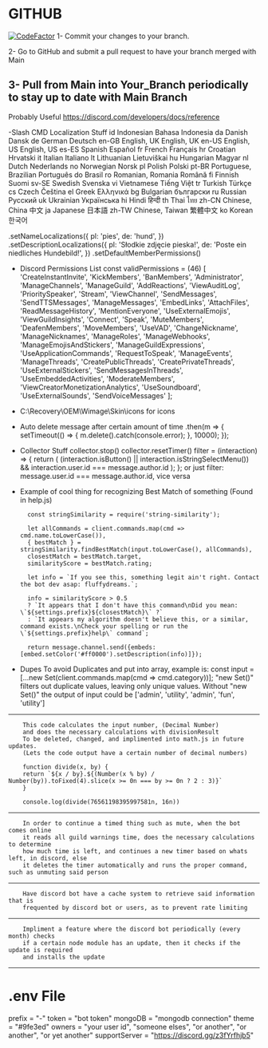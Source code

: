 # GITHUB
[![CodeFactor](https://www.codefactor.io/repository/github/Wintercearig/One-Bot/badge)](https://www.codefactor.io/repository/github/Wintercearig/One-Bot)
1- Commit your changes to your branch.

2- Go to GitHub and submit a pull request to have your branch merged with Main

3- Pull from Main into Your_Branch periodically to stay up to date with Main Branch
-----------------------------------------------------------------------------------------------------
Probably Useful
https://discord.com/developers/docs/reference

-Slash CMD Localization Stuff
id	Indonesian	        Bahasa Indonesia
da	Danish	                Dansk
de	German	                Deutsch
en-GB	English, UK	        English, UK
en-US	English, US	        English, US
es-ES	Spanish	                Español
fr	French	                Français
hr	Croatian	        Hrvatski
it	Italian	                Italiano
lt	Lithuanian	        Lietuviškai
hu	Hungarian	        Magyar
nl	Dutch	                Nederlands
no	Norwegian	        Norsk
pl	Polish	                Polski
pt-BR	Portuguese, Brazilian	Português do Brasil
ro	Romanian, Romania	Română
fi	Finnish	                Suomi
sv-SE	Swedish	                Svenska
vi	Vietnamese	        Tiếng Việt
tr	Turkish	                Türkçe
cs	Czech	                Čeština
el	Greek	                Ελληνικά
bg	Bulgarian	        български
ru	Russian	                Pусский
uk	Ukrainian	        Українська
hi	Hindi	                हिन्दी
th	Thai	                ไทย
zh-CN	Chinese, China	        中文
ja	Japanese	        日本語
zh-TW	Chinese, Taiwan	        繁體中文
ko	Korean	                한국어

.setNameLocalizations({
	pl: 'pies',
	de: 'hund',
})
.setDescriptionLocalizations({
	pl: 'Słodkie zdjęcie pieska!',
	de: 'Poste ein niedliches Hundebild!',
})
.setDefaultMemberPermissions()

- Discord Permissions List
    const validPermissions = 
    (46) [
    'CreateInstantInvite', 'KickMembers', 'BanMembers', 
    'Administrator', 'ManageChannels', 'ManageGuild', 
    'AddReactions', 'ViewAuditLog', 'PrioritySpeaker', 
    'Stream', 'ViewChannel', 'SendMessages', 
    'SendTTSMessages', 'ManageMessages', 'EmbedLinks', 
    'AttachFiles', 'ReadMessageHistory', 'MentionEveryone', 
    'UseExternalEmojis', 'ViewGuildInsights', 'Connect', 
    'Speak', 'MuteMembers', 'DeafenMembers', 
    'MoveMembers', 'UseVAD', 'ChangeNickname', 
    'ManageNicknames', 'ManageRoles', 'ManageWebhooks', 
    'ManageEmojisAndStickers', 'ManageGuildExpressions', 'UseApplicationCommands', 
    'RequestToSpeak', 'ManageEvents', 'ManageThreads', 
    'CreatePublicThreads', 'CreatePrivateThreads', 'UseExternalStickers', 
    'SendMessagesInThreads', 'UseEmbeddedActivities', 'ModerateMembers', 
    'ViewCreatorMonetizationAnalytics', 'UseSoundboard', 'UseExternalSounds', 
    'SendVoiceMessages'
];
- C:\Recovery\OEM\Wimage\Skin\icons for icons
- Auto delete message after certain amount of time
.then(m => {
          setTimeout(() => {
              m.delete().catch(console.error);
          }, 10000); 
      });

- Collector Stuff
collector.stop()
collector.resetTimer()
      filter = (interaction) => {
        return (
          (interaction.isButton() || interaction.isStringSelectMenu()) &&
          interaction.user.id === message.author.id 
        );
      };
or just filter: message.user.id === message.author.id, vice versa

- Example of cool thing for recognizing Best Match of something (Found in help.js)

        const stringSimilarity = require('string-similarity');

        let allCommands = client.commands.map(cmd => cmd.name.toLowerCase()),
        { bestMatch } = stringSimilarity.findBestMatch(input.toLowerCase(), allCommands),
        closestMatch = bestMatch.target,
        similarityScore = bestMatch.rating;
      
        let info = `If you see this, something legit ain't right. Contact the bot dev asap: fluffydreams.`;
      
        info = similarityScore > 0.5
        ? `It appears that I don't have this command\nDid you mean: \`${settings.prefix}${closestMatch}\` ?`
        : `It appears my algorithm doesn't believe this, or a similar, command exists.\nCheck your spelling or run the \`${settings.prefix}help\` command`;
      
        return message.channel.send({embeds: [embed.setColor('#ff0000').setDescription(info)]});

- Dupes
        To avoid Duplicates and put into array, example is:
        const input = [...new Set(client.commands.map(cmd => cmd.category))];
        "new Set()" filters out duplicate values, leaving only unique values. Without "new Set()"
        the output of input could be ['admin', 'utility', 'admin', 'fun', 'utility']

-----------------------------------------------------------------------------------------------------

        This code calculates the input number, (Decimal Number)
        and does the necessary calculations with divisionResult
        To be deleted, changed, and implimented into math.js in future updates.
        (Lets the code output have a certain number of decimal numbers)

        function divide(x, by) {
        return `${x / by}.${(Number(x % by) / Number(by)).toFixed(4).slice(x >= 0n === by >= 0n ? 2 : 3)}`
        }

        console.log(divide(76561198395997581n, 16n))
-----------------------------------------------------------------------------------------------------
        In order to continue a timed thing such as mute, when the bot comes online
        it reads all guild warnings time, does the necessary calculations to determine
        how much time is left, and continues a new timer based on whats left, in discord, else
        it deletes the timer automatically and runs the proper command, such as unmuting said person
-----------------------------------------------------------------------------------------------------
        Have discord bot have a cache system to retrieve said information that is
        frequented by discord bot or users, as to prevent rate limiting
-----------------------------------------------------------------------------------------------------
        Impliment a feature where the discord bot periodically (every month) checks
        if a certain node module has an update, then it checks if the update is required
        and installs the update
-----------------------------------------------------------------------------------------------------
# .env File
prefix = "-"
token = "bot token"
mongoDB = "mongodb connection"
theme = "#9fe3ed"
owners = "your user id", "someone elses", "or another", "or another", "or yet another"
supportServer = "https://discord.gg/z3fYrfhjb5"
